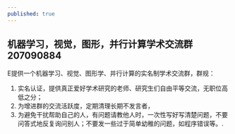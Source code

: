 ```yaml
---
published: true
---
```


## 机器学习，视觉，图形，并行计算学术交流群207090884

E提供一个机器学习、视觉、图形学、并行计算的实名制学术交流群，群规：
1. 实名认证，提供真正爱好学术研究的老师、研究生们自由平等交流，无职位高低之分；
2. 为增进群的交流活跃度，定期清理长期不发言者，
3. 为避免干扰帮助自己的人，有问题请教他人时，一次性写好写清楚问题，不要问答式地反复询问别人；不要发一些过于简单幼稚的问题，如程序错误等。.